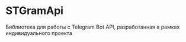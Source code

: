# STGramApi
Библиотека для работы с Telegram Bot API, разработанная в рамках индивидуального проекта

